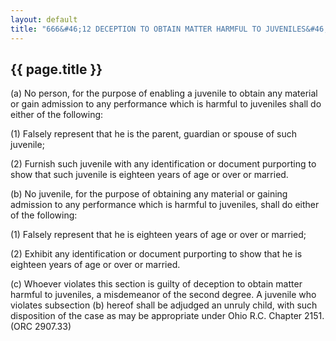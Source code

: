 ---
layout: default 
title: "666&#46;12 DECEPTION TO OBTAIN MATTER HARMFUL TO JUVENILES&#46;"---

{{ page.title }}
----------------

​(a) No person, for the purpose of enabling a juvenile to obtain any
material or gain admission to any performance which is harmful to
juveniles shall do either of the following:

​(1) Falsely represent that he is the parent, guardian or spouse of such
juvenile;

​(2) Furnish such juvenile with any identification or document
purporting to show that such juvenile is eighteen years of age or over
or married.

​(b) No juvenile, for the purpose of obtaining any material or gaining
admission to any performance which is harmful to juveniles, shall do
either of the following:

​(1) Falsely represent that he is eighteen years of age or over or
married;

​(2) Exhibit any identification or document purporting to show that he
is eighteen years of age or over or married.

​(c) Whoever violates this section is guilty of deception to obtain
matter harmful to juveniles, a misdemeanor of the second degree. A
juvenile who violates subsection (b) hereof shall be adjudged an unruly
child, with such disposition of the case as may be appropriate under
Ohio R.C. Chapter 2151. (ORC 2907.33)
